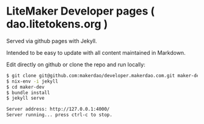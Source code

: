 # LiteMaker Developer pages ( dao.litetokens.org )

Served via github pages with Jekyll.

Intended to be easy to update with all content maintained in Markdown.

Edit directly on github or clone the repo and run locally:

```bash
$ git clone git@github.com:makerdao/developer.makerdao.com.git maker-dev
$ nix-env -i jekyll
$ cd maker-dev
$ bundle install
$ jekyll serve

Server address: http://127.0.0.1:4000/
Server running... press ctrl-c to stop.
```
